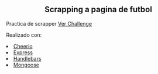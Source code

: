 <h2 align=center>Scrapping a pagina de futbol</h2>
Practica de scrapper <a target="_blank" href="https://challengescrapper-production.up.railway.app/">Ver Challenge</a>

Realizado con:
    <li><a target="_blank" href="https://cheerio.js.org/">Cheerio</a></li>
    <li><a target="_blank" href="https://expressjs.com/es/">Express</a></li>
    <li><a target="_blank" href="https://handlebarsjs.com/">Handlebars</a></li>
    <li><a target="_blank" href="https://mongoosejs.com/">Mongoose</a></li> 
  

  
